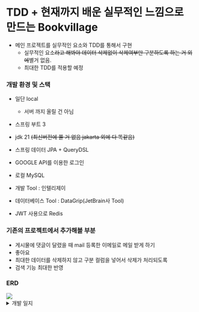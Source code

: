 # TDD + 현재까지 배운 실무적인 느낌으로 만드는 Bookvillage

- 메인 프로젝트를 실무적인 요소와 TDD를 통해서 구현
  - 실무적인 요소~~라고 해봐야 데이터 삭제없이 삭제여부만 구분하도록 하는 거 외에~~별거 없음.
  - 최대한 TDD를 적용할 예정

### 개발 환경 및 스택
- 일단 local
  - 서버 까지 올릴 건 아님

- 스프링 부트 3
- jdk 21 ~~(최신버전에 쫄 거 없음 jakarta 외에 다 똑같음)~~
- 스프링 데이터 JPA + QueryDSL
- GOOGLE API를 이용한 로그인
 
- 로컬 MySQL
- 개발 Tool : 인텔리제이
- 데이터베이스 Tool : DataGrip(JetBrain사 Tool)
- JWT 사용으로 Redis

### 기존의 프로젝트에서 추가해볼 부분
- 게시물에 댓글이 달렸을 때 mail 등록한 이메일로 메일 받게 하기
- 좋아요
- 최대한 데이터를 삭제하지 않고 구분 컬럼을 넣어서 삭제가 처리되도록
- 검색 기능 최대한 반영


### ERD

<div align="left">
  <img src="https://velog.velcdn.com/images/tjdtn4484/post/81775380-cd4d-4e0d-bc0f-207dca0659e3/image.png">
</div>



<details>
<summary>개발 일지</summary>

#### 3월 11일 
- entity 작성
- 연관관계는 일단 모두 다대일 단방향으로 설계
  - 후에 필요에 의해 양방향 필요시 그 때 양방향 관계를 맺어줄 계획



</details>
